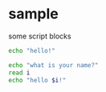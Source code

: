 # sample

some script blocks

```bash
echo "hello!"
```

```bash
echo "what is your name?"
read i
echo "hello $i!"
```
